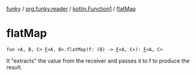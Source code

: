 [funky](../../index.md) / [org.funky.reader](../index.md) / [kotlin.Function1](index.md) / [flatMap](.)

# flatMap

`fun <A, B, C> `[`F`](../-f.md)`<A, B>.flatMap(f: (B) -> `[`F`](../-f.md)`<A, C>): `[`F`](../-f.md)`<A, C>`

It "extracts" the value from the receiver and passes it to f to produce the result.

